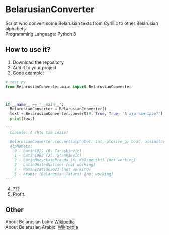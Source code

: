 # BelarusianConverter
Script who convert some Belarusian texts from Cyrillic to other Belarusian alphabets       
Programming Language: Python 3
## How to use it?
1. Download the repository
2. Add it to your project
3. Code example:
```py
# test.py
from BelarusianConverter.main import BelarusianConverter



if __name__ == '__main__':
  BelarusianConverter = BelarusianConverter()
  text = BelarusianConverter.convert(0, True, True, 'А хто там ідзе?') # example
  print(text)

'''
  Console: A chto tam idzie?

  BelarusianConverter.convert(alphabet: int, plosive_g: bool, assimilation: bool, text: str)
  Alphabets:
    0 - Latin1929 (B. Taraskievic)
    1 - Latin1962 (Ja. Stankievic)
    2 - LatinMuzyckajaPrauda (K. Kalinouski) [not working]
    3 - LatinUnitedNations [not working]
    4 - Romanization2023 [not working]
    5 - Arabic (Belarusian Tatars) [not working]
'''

```
4. ???
5. Profit.     

## Other
About Belarusian Latin: [Wikipedia](https://en.wikipedia.org/wiki/Belarusian_Latin_alphabet)      
About Belarusian Arabic: [Wikipedia](https://en.wikipedia.org/wiki/Belarusian_Arabic_alphabet)
